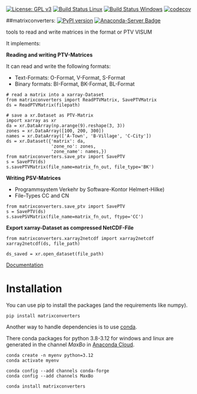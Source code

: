 
[![License: GPL v3](https://img.shields.io/badge/License-GPL%20v3-blue.svg)](http://www.gnu.org/licenses/gpl-3.0)
[![Build Status Linux](https://github.com/MaxBo/matrixconverters/actions/workflows/linux-conda.yml/badge.svg)](https://github.com/MaxBo/matrixconverters/actions/workflows/linux-conda.yml)
[![Build Status Windows](https://github.com/MaxBo/matrixconverters/actions/workflows/windows_conda.yml/badge.svg)](https://github.com/MaxBo/matrixconverters/actions/workflows/windows_conda.yml)
[![codecov](https://codecov.io/gh/MaxBo/matrixconverters/branch/master/graph/badge.svg)](https://codecov.io/gh/MaxBo/matrixconverters)


##matrixconverters:
[![PyPI version](https://badge.fury.io/py/matrixconverters.svg)](https://badge.fury.io/py/matrixconverters)
[![Anaconda-Server Badge](https://anaconda.org/maxbo/matrixconverters/badges/version.svg)](https://anaconda.org/maxbo/matrixconverters)

tools to read and write matrices in the format or PTV VISUM

It implements:

**Reading and writing PTV-Matrices**

It can read and write the following formats:
* Text-Formats: O-Format, V-Format, S-Format
* Binary formats: BI-Format, BK-Format, BL-Format

```
# read a matrix into a xarray-Dataset
from matrixconverters import ReadPTVMatrix, SavePTVMatrix
ds = ReadPTVMatrix(filepath)

# save a xr.Dataset as PTV-Matrix
import xarray as xr
da = xr.DataArray(np.arange(9).reshape(3, 3))
zones = xr.DataArray([100, 200, 300])
names = xr.DataArray(['A-Town', 'B-Village', 'C-City'])
ds = xr.Dataset({'matrix': da,
                 'zone_no': zones,
                 'zone_name': names,})
from matrixconverters.save_ptv import SavePTV
s = SavePTV(ds)
s.savePTVMatrix(file_name=matrix_fn_out, file_type='BK')
```

**Writing PSV-Matrices**
* Programmsystem Verkehr by Software-Kontor Helmert-Hilke)
* File-Types CC and CN

```
from matrixconverters.save_ptv import SavePTV
s = SavePTV(ds)
s.savePSVMatrix(file_name=matrix_fn_out, ftype='CC')
```

**Export xarray-Dataset as compressed NetCDF-File**

```
from matrixconverters.xarray2netcdf import xarray2netcdf
xarray2netcdf(ds, file_path)

ds_saved = xr.open_dataset(file_path)
```

[Documentation](https://maxbo.github.io/matrixconverters/)

# Installation
You can use pip to install the packages (and the requirements like numpy).

```
pip install matrixconverters
```

Another way to handle dependencies is to use [conda](https://conda.io/miniconda.html).

There conda packages for python 3.8-3.12 for windows and linux are generated
in the channel *MaxBo* in [Anaconda Cloud](https://anaconda.org/MaxBo).

```
conda create -n myenv python=3.12
conda activate myenv

conda config --add channels conda-forge
conda config --add channels MaxBo

conda install matrixconverters
```
